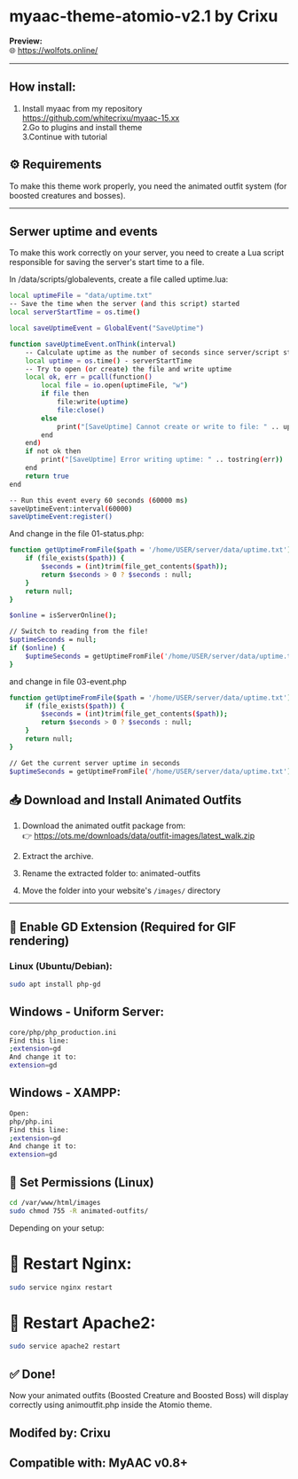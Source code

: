# myaac-theme-atomio-v2.1 by Crixu

**Preview:**  
🌐 https://wolfots.online/


---
## How install:
   1. Install myaac from my repository <br>
   https://github.com/whitecrixu/myaac-15.xx <br>
   2.Go to plugins and install theme <br>
   3.Continue with tutorial

## ⚙️ Requirements

To make this theme work properly, you need the animated outfit system (for boosted creatures and bosses).

---

## Serwer uptime and events

To make this work correctly on your server, you need to create a Lua script responsible for saving the server's start time to a file.

In /data/scripts/globalevents, create a file called uptime.lua:
```bash
local uptimeFile = "data/uptime.txt"
-- Save the time when the server (and this script) started
local serverStartTime = os.time()

local saveUptimeEvent = GlobalEvent("SaveUptime")

function saveUptimeEvent.onThink(interval)
    -- Calculate uptime as the number of seconds since server/script start
    local uptime = os.time() - serverStartTime
    -- Try to open (or create) the file and write uptime
    local ok, err = pcall(function()
        local file = io.open(uptimeFile, "w")
        if file then
            file:write(uptime)
            file:close()
        else
            print("[SaveUptime] Cannot create or write to file: " .. uptimeFile)
        end
    end)
    if not ok then
        print("[SaveUptime] Error writing uptime: " .. tostring(err))
    end
    return true
end

-- Run this event every 60 seconds (60000 ms)
saveUptimeEvent:interval(60000)
saveUptimeEvent:register()
```

And change in the file 01-status.php:
```bash 
function getUptimeFromFile($path = '/home/USER/server/data/uptime.txt') { --change for you locatio
    if (file_exists($path)) {
        $seconds = (int)trim(file_get_contents($path));
        return $seconds > 0 ? $seconds : null;
    }
    return null;
}

$online = isServerOnline();

// Switch to reading from the file!
$uptimeSeconds = null;
if ($online) {
    $uptimeSeconds = getUptimeFromFile('/home/USER/server/data/uptime.txt'); --change for you location
}
```

and change in file 03-event.php
```bash 
function getUptimeFromFile($path = '/home/USER/server/data/uptime.txt') { --change for you location
    if (file_exists($path)) {
        $seconds = (int)trim(file_get_contents($path));
        return $seconds > 0 ? $seconds : null;
    }
    return null;
}

// Get the current server uptime in seconds
$uptimeSeconds = getUptimeFromFile('/home/USER/server/data/uptime.txt'); --change for you location
```
## 📥 Download and Install Animated Outfits

1. Download the animated outfit package from:  
   👉 https://ots.me/downloads/data/outfit-images/latest_walk.zip

2. Extract the archive.

3. Rename the extracted folder to: animated-outfits
4. Move the folder into your website's `/images/` directory

   
---

## 🧰 Enable GD Extension (Required for GIF rendering)

### Linux (Ubuntu/Debian):

```bash
sudo apt install php-gd
```
## Windows - Uniform Server:
``` bash
core/php/php_production.ini
Find this line:
;extension=gd
And change it to:
extension=gd
 ```

## Windows - XAMPP:
``` bash
Open:
php/php.ini
Find this line:
;extension=gd
And change it to:
extension=gd
```
## 🔐 Set Permissions (Linux)
``` bash
cd /var/www/html/images
sudo chmod 755 -R animated-outfits/
```
Depending on your setup:

# 🔄 Restart Nginx:
``` bash
sudo service nginx restart
```
# 🔄 Restart Apache2:
``` bash
sudo service apache2 restart
```

## ✅ Done!

Now your animated outfits (Boosted Creature and Boosted Boss) will display correctly using animoutfit.php inside the Atomio theme.

## Modifed by: Crixu
## Compatible with: MyAAC v0.8+




